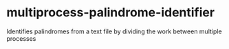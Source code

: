 # multiprocess-palindrome-identifier
Identifies palindromes from a text file by dividing the work between multiple processes
